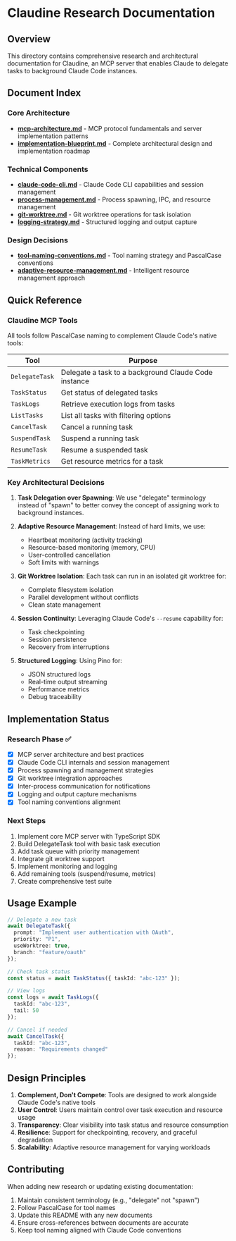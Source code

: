 # Claudine Research Documentation

## Overview
This directory contains comprehensive research and architectural documentation for Claudine, an MCP server that enables Claude to delegate tasks to background Claude Code instances.

## Document Index

### Core Architecture
- **[mcp-architecture.md](./mcp-architecture.md)** - MCP protocol fundamentals and server implementation patterns
- **[implementation-blueprint.md](./implementation-blueprint.md)** - Complete architectural design and implementation roadmap

### Technical Components
- **[claude-code-cli.md](./claude-code-cli.md)** - Claude Code CLI capabilities and session management
- **[process-management.md](./process-management.md)** - Process spawning, IPC, and resource management
- **[git-worktree.md](./git-worktree.md)** - Git worktree operations for task isolation
- **[logging-strategy.md](./logging-strategy.md)** - Structured logging and output capture

### Design Decisions
- **[tool-naming-conventions.md](./tool-naming-conventions.md)** - Tool naming strategy and PascalCase conventions
- **[adaptive-resource-management.md](./adaptive-resource-management.md)** - Intelligent resource management approach

## Quick Reference

### Claudine MCP Tools
All tools follow PascalCase naming to complement Claude Code's native tools:

| Tool | Purpose |
|------|---------|
| `DelegateTask` | Delegate a task to a background Claude Code instance |
| `TaskStatus` | Get status of delegated tasks |
| `TaskLogs` | Retrieve execution logs from tasks |
| `ListTasks` | List all tasks with filtering options |
| `CancelTask` | Cancel a running task |
| `SuspendTask` | Suspend a running task |
| `ResumeTask` | Resume a suspended task |
| `TaskMetrics` | Get resource metrics for a task |

### Key Architectural Decisions

1. **Task Delegation over Spawning**: We use "delegate" terminology instead of "spawn" to better convey the concept of assigning work to background instances.

2. **Adaptive Resource Management**: Instead of hard limits, we use:
   - Heartbeat monitoring (activity tracking)
   - Resource-based monitoring (memory, CPU)
   - User-controlled cancellation
   - Soft limits with warnings

3. **Git Worktree Isolation**: Each task can run in an isolated git worktree for:
   - Complete filesystem isolation
   - Parallel development without conflicts
   - Clean state management

4. **Session Continuity**: Leveraging Claude Code's `--resume` capability for:
   - Task checkpointing
   - Session persistence
   - Recovery from interruptions

5. **Structured Logging**: Using Pino for:
   - JSON structured logs
   - Real-time output streaming
   - Performance metrics
   - Debug traceability

## Implementation Status

### Research Phase ✅
- [x] MCP server architecture and best practices
- [x] Claude Code CLI internals and session management
- [x] Process spawning and management strategies
- [x] Git worktree integration approaches
- [x] Inter-process communication for notifications
- [x] Logging and output capture mechanisms
- [x] Tool naming conventions alignment

### Next Steps
1. Implement core MCP server with TypeScript SDK
2. Build DelegateTask tool with basic task execution
3. Add task queue with priority management
4. Integrate git worktree support
5. Implement monitoring and logging
6. Add remaining tools (suspend/resume, metrics)
7. Create comprehensive test suite

## Usage Example

```typescript
// Delegate a new task
await DelegateTask({
  prompt: "Implement user authentication with OAuth",
  priority: "P1",
  useWorktree: true,
  branch: "feature/oauth"
});

// Check task status
const status = await TaskStatus({ taskId: "abc-123" });

// View logs
const logs = await TaskLogs({ 
  taskId: "abc-123",
  tail: 50 
});

// Cancel if needed
await CancelTask({ 
  taskId: "abc-123",
  reason: "Requirements changed"
});
```

## Design Principles

1. **Complement, Don't Compete**: Tools are designed to work alongside Claude Code's native tools
2. **User Control**: Users maintain control over task execution and resource usage
3. **Transparency**: Clear visibility into task status and resource consumption
4. **Resilience**: Support for checkpointing, recovery, and graceful degradation
5. **Scalability**: Adaptive resource management for varying workloads

## Contributing

When adding new research or updating existing documentation:
1. Maintain consistent terminology (e.g., "delegate" not "spawn")
2. Follow PascalCase for tool names
3. Update this README with any new documents
4. Ensure cross-references between documents are accurate
5. Keep tool naming aligned with Claude Code conventions